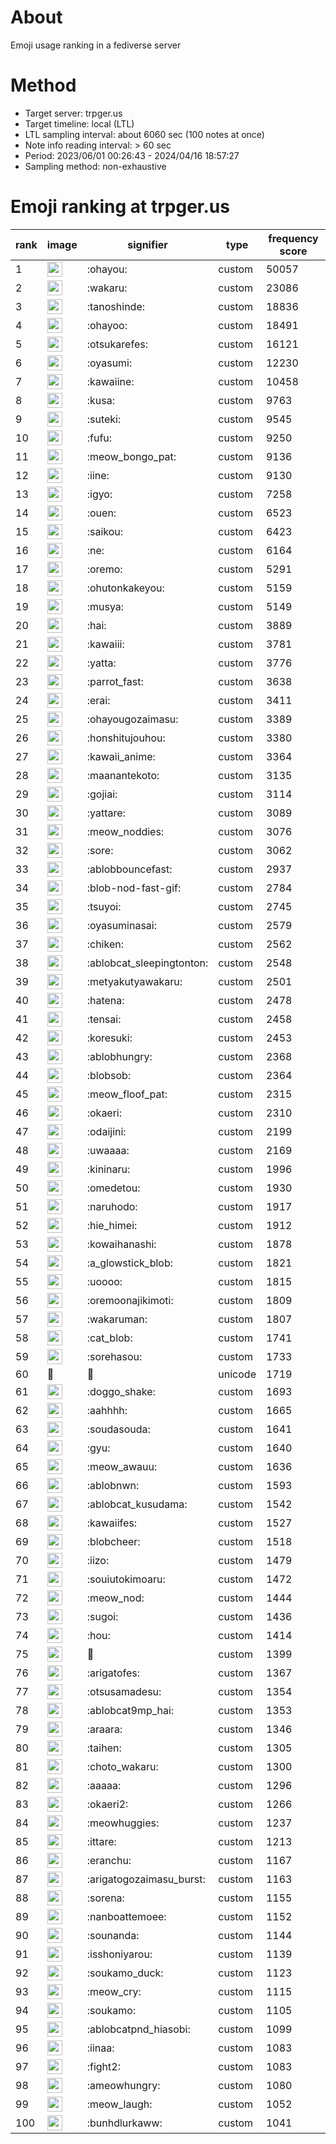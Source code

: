 # About
Emoji usage ranking in a fediverse server

# Method
- Target server: trpger.us
- Target timeline: local (LTL)
- LTL sampling interval: about 6060 sec (100 notes at once)
- Note info reading interval: > 60 sec
- Period: 2023/06/01 00:26:43 - 2024/04/16 18:57:27 
- Sampling method: non-exhaustive

# Emoji ranking at trpger.us

|rank|image|signifier|type|frequency score|
|----|----|----|----|----|
|1|<img height="24" src="https://trpger.us/emoji/ohayou.webp">|:ohayou:|custom|50057|
|2|<img height="24" src="https://trpger.us/emoji/wakaru.webp">|:wakaru:|custom|23086|
|3|<img height="24" src="https://trpger.us/emoji/tanoshinde.webp">|:tanoshinde:|custom|18836|
|4|<img height="24" src="https://trpger.us/emoji/ohayoo.webp">|:ohayoo:|custom|18491|
|5|<img height="24" src="https://trpger.us/emoji/otsukarefes.webp">|:otsukarefes:|custom|16121|
|6|<img height="24" src="https://trpger.us/emoji/oyasumi.webp">|:oyasumi:|custom|12230|
|7|<img height="24" src="https://trpger.us/emoji/kawaiine.webp">|:kawaiine:|custom|10458|
|8|<img height="24" src="https://trpger.us/emoji/kusa.webp">|:kusa:|custom|9763|
|9|<img height="24" src="https://trpger.us/emoji/suteki.webp">|:suteki:|custom|9545|
|10|<img height="24" src="https://trpger.us/emoji/fufu.webp">|:fufu:|custom|9250|
|11|<img height="24" src="https://trpger.us/emoji/meow_bongo_pat.webp">|:meow_bongo_pat:|custom|9136|
|12|<img height="24" src="https://trpger.us/emoji/iine.webp">|:iine:|custom|9130|
|13|<img height="24" src="https://trpger.us/emoji/igyo.webp">|:igyo:|custom|7258|
|14|<img height="24" src="https://trpger.us/emoji/ouen.webp">|:ouen:|custom|6523|
|15|<img height="24" src="https://trpger.us/emoji/saikou.webp">|:saikou:|custom|6423|
|16|<img height="24" src="https://trpger.us/emoji/ne.webp">|:ne:|custom|6164|
|17|<img height="24" src="https://trpger.us/emoji/oremo.webp">|:oremo:|custom|5291|
|18|<img height="24" src="https://trpger.us/emoji/ohutonkakeyou.webp">|:ohutonkakeyou:|custom|5159|
|19|<img height="24" src="https://trpger.us/emoji/musya.webp">|:musya:|custom|5149|
|20|<img height="24" src="https://trpger.us/emoji/hai.webp">|:hai:|custom|3889|
|21|<img height="24" src="https://trpger.us/emoji/kawaiii.webp">|:kawaiii:|custom|3781|
|22|<img height="24" src="https://trpger.us/emoji/yatta.webp">|:yatta:|custom|3776|
|23|<img height="24" src="https://trpger.us/emoji/parrot_fast.webp">|:parrot_fast:|custom|3638|
|24|<img height="24" src="https://trpger.us/emoji/erai.webp">|:erai:|custom|3411|
|25|<img height="24" src="https://trpger.us/emoji/ohayougozaimasu.webp">|:ohayougozaimasu:|custom|3389|
|26|<img height="24" src="https://trpger.us/emoji/honshitujouhou.webp">|:honshitujouhou:|custom|3380|
|27|<img height="24" src="https://trpger.us/emoji/kawaii_anime.webp">|:kawaii_anime:|custom|3364|
|28|<img height="24" src="https://trpger.us/emoji/maanantekoto.webp">|:maanantekoto:|custom|3135|
|29|<img height="24" src="https://trpger.us/emoji/gojiai.webp">|:gojiai:|custom|3114|
|30|<img height="24" src="https://trpger.us/emoji/yattare.webp">|:yattare:|custom|3089|
|31|<img height="24" src="https://trpger.us/emoji/meow_noddies.webp">|:meow_noddies:|custom|3076|
|32|<img height="24" src="https://trpger.us/emoji/sore.webp">|:sore:|custom|3062|
|33|<img height="24" src="https://trpger.us/emoji/ablobbouncefast.webp">|:ablobbouncefast:|custom|2937|
|34|<img height="24" src="https://trpger.us/emoji/blob-nod-fast-gif.webp">|:blob-nod-fast-gif:|custom|2784|
|35|<img height="24" src="https://trpger.us/emoji/tsuyoi.webp">|:tsuyoi:|custom|2745|
|36|<img height="24" src="https://trpger.us/emoji/oyasuminasai.webp">|:oyasuminasai:|custom|2579|
|37|<img height="24" src="https://trpger.us/emoji/chiken.webp">|:chiken:|custom|2562|
|38|<img height="24" src="https://trpger.us/emoji/ablobcat_sleepingtonton.webp">|:ablobcat_sleepingtonton:|custom|2548|
|39|<img height="24" src="https://trpger.us/emoji/metyakutyawakaru.webp">|:metyakutyawakaru:|custom|2501|
|40|<img height="24" src="https://trpger.us/emoji/hatena.webp">|:hatena:|custom|2478|
|41|<img height="24" src="https://trpger.us/emoji/tensai.webp">|:tensai:|custom|2458|
|42|<img height="24" src="https://trpger.us/emoji/koresuki.webp">|:koresuki:|custom|2453|
|43|<img height="24" src="https://trpger.us/emoji/ablobhungry.webp">|:ablobhungry:|custom|2368|
|44|<img height="24" src="https://trpger.us/emoji/blobsob.webp">|:blobsob:|custom|2364|
|45|<img height="24" src="https://trpger.us/emoji/meow_floof_pat.webp">|:meow_floof_pat:|custom|2315|
|46|<img height="24" src="https://trpger.us/emoji/okaeri.webp">|:okaeri:|custom|2310|
|47|<img height="24" src="https://trpger.us/emoji/odaijini.webp">|:odaijini:|custom|2199|
|48|<img height="24" src="https://trpger.us/emoji/uwaaaa.webp">|:uwaaaa:|custom|2169|
|49|<img height="24" src="https://trpger.us/emoji/kininaru.webp">|:kininaru:|custom|1996|
|50|<img height="24" src="https://trpger.us/emoji/omedetou.webp">|:omedetou:|custom|1930|
|51|<img height="24" src="https://trpger.us/emoji/naruhodo.webp">|:naruhodo:|custom|1917|
|52|<img height="24" src="https://trpger.us/emoji/hie_himei.webp">|:hie_himei:|custom|1912|
|53|<img height="24" src="https://trpger.us/emoji/kowaihanashi.webp">|:kowaihanashi:|custom|1878|
|54|<img height="24" src="https://trpger.us/emoji/a_glowstick_blob.webp">|:a_glowstick_blob:|custom|1821|
|55|<img height="24" src="https://trpger.us/emoji/uoooo.webp">|:uoooo:|custom|1815|
|56|<img height="24" src="https://trpger.us/emoji/oremoonajikimoti.webp">|:oremoonajikimoti:|custom|1809|
|57|<img height="24" src="https://trpger.us/emoji/wakaruman.webp">|:wakaruman:|custom|1807|
|58|<img height="24" src="https://trpger.us/emoji/cat_blob.webp">|:cat_blob:|custom|1741|
|59|<img height="24" src="https://trpger.us/emoji/sorehasou.webp">|:sorehasou:|custom|1733|
|60|🍮|🍮|unicode|1719|
|61|<img height="24" src="https://trpger.us/emoji/doggo_shake.webp">|:doggo_shake:|custom|1693|
|62|<img height="24" src="https://trpger.us/emoji/aahhhh.webp">|:aahhhh:|custom|1665|
|63|<img height="24" src="https://trpger.us/emoji/soudasouda.webp">|:soudasouda:|custom|1641|
|64|<img height="24" src="https://trpger.us/emoji/gyu.webp">|:gyu:|custom|1640|
|65|<img height="24" src="https://trpger.us/emoji/meow_awauu.webp">|:meow_awauu:|custom|1636|
|66|<img height="24" src="https://trpger.us/emoji/ablobnwn.webp">|:ablobnwn:|custom|1593|
|67|<img height="24" src="https://trpger.us/emoji/ablobcat_kusudama.webp">|:ablobcat_kusudama:|custom|1542|
|68|<img height="24" src="https://trpger.us/emoji/kawaiifes.webp">|:kawaiifes:|custom|1527|
|69|<img height="24" src="https://trpger.us/emoji/blobcheer.webp">|:blobcheer:|custom|1518|
|70|<img height="24" src="https://trpger.us/emoji/iizo.webp">|:iizo:|custom|1479|
|71|<img height="24" src="https://trpger.us/emoji/souiutokimoaru.webp">|:souiutokimoaru:|custom|1472|
|72|<img height="24" src="https://trpger.us/emoji/meow_nod.webp">|:meow_nod:|custom|1444|
|73|<img height="24" src="https://trpger.us/emoji/sugoi.webp">|:sugoi:|custom|1436|
|74|<img height="24" src="https://trpger.us/emoji/hou.webp">|:hou:|custom|1414|
|75|<img height="24" src="https://trpger.us/emoji/birthday.webp">|:birthday:|custom|1399|
|76|<img height="24" src="https://trpger.us/emoji/arigatofes.webp">|:arigatofes:|custom|1367|
|77|<img height="24" src="https://trpger.us/emoji/otsusamadesu.webp">|:otsusamadesu:|custom|1354|
|78|<img height="24" src="https://trpger.us/emoji/ablobcat9mp_hai.webp">|:ablobcat9mp_hai:|custom|1353|
|79|<img height="24" src="https://trpger.us/emoji/araara.webp">|:araara:|custom|1346|
|80|<img height="24" src="https://trpger.us/emoji/taihen.webp">|:taihen:|custom|1305|
|81|<img height="24" src="https://trpger.us/emoji/choto_wakaru.webp">|:choto_wakaru:|custom|1300|
|82|<img height="24" src="https://trpger.us/emoji/aaaaa.webp">|:aaaaa:|custom|1296|
|83|<img height="24" src="https://trpger.us/emoji/okaeri2.webp">|:okaeri2:|custom|1266|
|84|<img height="24" src="https://trpger.us/emoji/meowhuggies.webp">|:meowhuggies:|custom|1237|
|85|<img height="24" src="https://trpger.us/emoji/ittare.webp">|:ittare:|custom|1213|
|86|<img height="24" src="https://trpger.us/emoji/eranchu.webp">|:eranchu:|custom|1167|
|87|<img height="24" src="https://trpger.us/emoji/arigatogozaimasu_burst.webp">|:arigatogozaimasu_burst:|custom|1163|
|88|<img height="24" src="https://trpger.us/emoji/sorena.webp">|:sorena:|custom|1155|
|89|<img height="24" src="https://trpger.us/emoji/nanboattemoee.webp">|:nanboattemoee:|custom|1152|
|90|<img height="24" src="https://trpger.us/emoji/sounanda.webp">|:sounanda:|custom|1144|
|91|<img height="24" src="https://trpger.us/emoji/isshoniyarou.webp">|:isshoniyarou:|custom|1139|
|92|<img height="24" src="https://trpger.us/emoji/soukamo_duck.webp">|:soukamo_duck:|custom|1123|
|93|<img height="24" src="https://trpger.us/emoji/meow_cry.webp">|:meow_cry:|custom|1115|
|94|<img height="24" src="https://trpger.us/emoji/soukamo.webp">|:soukamo:|custom|1105|
|95|<img height="24" src="https://trpger.us/emoji/ablobcatpnd_hiasobi.webp">|:ablobcatpnd_hiasobi:|custom|1099|
|96|<img height="24" src="https://trpger.us/emoji/iinaa.webp">|:iinaa:|custom|1083|
|97|<img height="24" src="https://trpger.us/emoji/fight2.webp">|:fight2:|custom|1083|
|98|<img height="24" src="https://trpger.us/emoji/ameowhungry.webp">|:ameowhungry:|custom|1080|
|99|<img height="24" src="https://trpger.us/emoji/meow_laugh.webp">|:meow_laugh:|custom|1052|
|100|<img height="24" src="https://trpger.us/emoji/bunhdlurkaww.webp">|:bunhdlurkaww:|custom|1041|
